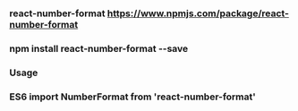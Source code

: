 ### react-number-format  https://www.npmjs.com/package/react-number-format
### npm install react-number-format --save

### Usage
### ES6  import NumberFormat from 'react-number-format'
